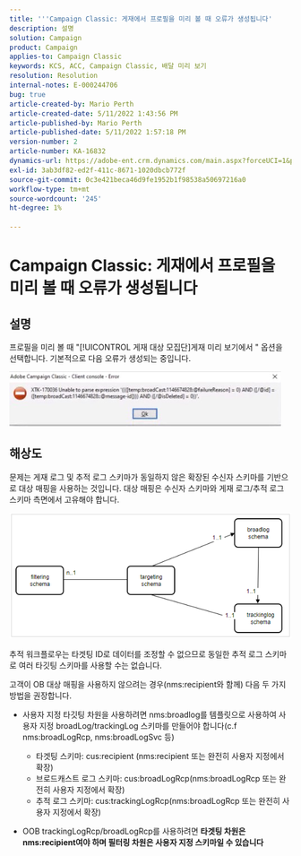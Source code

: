 ```yaml
---
title: '''Campaign Classic: 게재에서 프로필을 미리 볼 때 오류가 생성됩니다'
description: 설명
solution: Campaign
product: Campaign
applies-to: Campaign Classic
keywords: KCS, ACC, Campaign Classic, 배달 미리 보기
resolution: Resolution
internal-notes: E-000244706
bug: true
article-created-by: Mario Perth
article-created-date: 5/11/2022 1:43:56 PM
article-published-by: Mario Perth
article-published-date: 5/11/2022 1:57:18 PM
version-number: 2
article-number: KA-16832
dynamics-url: https://adobe-ent.crm.dynamics.com/main.aspx?forceUCI=1&pagetype=entityrecord&etn=knowledgearticle&id=ccaebf62-30d1-ec11-a7b5-0022480a8d10
exl-id: 3ab3df82-ed2f-411c-8671-1020dbcb772f
source-git-commit: 0c3e421beca46d9fe1952b1f98538a50697216a0
workflow-type: tm+mt
source-wordcount: '245'
ht-degree: 1%

---
```


# Campaign Classic: 게재에서 프로필을 미리 볼 때 오류가 생성됩니다

## 설명


프로필을 미리 볼 때 &quot;[!UICONTROL 게재 대상 모집단]게재 미리 보기에서 &quot; 옵션을 선택합니다. 기본적으로 다음 오류가 생성되는 중입니다.

![](assets/___ceaebf62-30d1-ec11-a7b5-0022480a8d10___.jpeg)




## 해상도


문제는 게재 로그 및 추적 로그 스키마가 동일하지 않은 확장된 수신자 스키마를 기반으로 대상 매핑을 사용하는 것입니다. 대상 매핑은 수신자 스키마와 게재 로그/추적 로그 스키마 측면에서 고유해야 합니다.

![](assets/3ec555a6-30d1-ec11-a7b5-0022480a8d10.png)

추적 워크플로우는 타겟팅 ID로 데이터를 조정할 수 없으므로 동일한 추적 로그 스키마로 여러 타깃팅 스키마를 사용할 수는 없습니다.

고객이 OB 대상 매핑을 사용하지 않으려는 경우(nms:recipient와 함께) 다음 두 가지 방법을 권장합니다.

- 사용자 지정 타깃팅 차원을 사용하려면 nms:broadlog를 템플릿으로 사용하여 사용자 지정 broadLog/trackingLog 스키마를 만들어야 합니다(c.f nms:broadLogRcp, nms:broadLogSvc 등)

   - 타겟팅 스키마: cus:recipient (nms:recipient 또는 완전히 사용자 지정에서 확장)
   - 브로드캐스트 로그 스키마: cus:broadLogRcp(nms:broadLogRcp 또는 완전히 사용자 지정에서 확장)
   - 추적 로그 스키마: cus:trackingLogRcp(nms:broadLogRcp 또는 완전히 사용자 지정에서 확장)
- OOB trackingLogRcp/broadLogRcp를 사용하려면 <b>타겟팅 차원은 nms:recipient여야 하며 필터링 차원은 사용자 지정 스키마일 수 있습니다</b>
